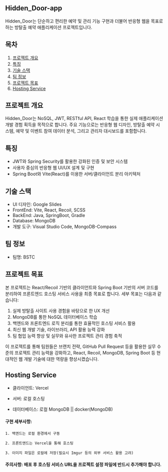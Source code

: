 ## Hidden_Door-app

Hidden_Door는 단순하고 편리한 예약 및 관리 기능 구현과 더불어 반응형 웹을 목표로 하는 방탈출 예약 애플리케이션 프로젝트입니다.

## 목차

1. [프로젝트 개요](#프로젝트-개요)
2. [특징](#특징)
3. [기술 스택](#기술-스택)
4. [팀 정보](#팀-정보)
5. [프로젝트 목표](#프로젝트-목표)
6. [Hosting Service](#Hosting-Service)

## 프로젝트 개요

Hidden_Door는 NoSQL, JWT, RESTful API, React 학습을 통한 실제 애플리케이션 개발 경험 획득을 목적으로 합니다. 주요 기능으로는 반응형 웹 디자인, 방탈출 예약 시스템, 예약 및 이벤트 참여 데이터 분석, 그리고 관리자 대시보드를 포함합니다.

## 특징

- JWT와 Spring Security를 활용한 강화된 인증 및 보안 시스템
- 사용자 중심의 반응형 웹 UI/UX 설계 및 구현
- Spring Boot와 Vite(React)를 이용한 서버/클라이언트 분리 아키텍처

## 기술 스택

- UI 디자인: Google Slides
- FrontEnd: Vite, React, Recoil, SCSS
- BackEnd: Java, SpringBoot, Gradle
- Database: MongoDB
- 개발 도구: Visual Studio Code, MongoDB-Compass

## 팀 정보

- 팀명: BSTC

## 프로젝트 목표

본 프로젝트는 React/Recoil 기반의 클라이언트와 Spring Boot 기반의 서버 코드를 분리하여 프론트엔드 호스팅 서비스 사용을 최종 목표로 합니다. 세부 목표는 다음과 같습니다:

1. 실제 방탈출 사이트 사용 경험을 바탕으로 한 UX 개선
2. MongoDB를 통한 NoSQL 데이터베이스 학습
3. 백엔드와 프론트엔드 로직 분리를 통한 효율적인 호스팅 서비스 활용
4. 최신 웹 개발 기술, 라이브러리, API 활용 능력 강화
5. 팀 협업 능력 향상 및 실무와 유사한 프로젝트 관리 경험 축적

이 프로젝트를 통해 팀원들은 브랜치 전략, GitHub Pull Request 등을 활용한 실무 수준의 프로젝트 관리 능력을 강화하고, React, Recoil, MongoDB, Spring Boot 등 현대적인 웹 개발 기술에 대한 역량을 향상시켰습니다.

## Hosting Service

- 클라이언트: Vercel

- 서버: 로컬 호스팅

- 데이터베이스: 로컬 MongoDB || docker(MongoDB)

#### 구현 세부사항:

```
1. 백엔드는 로컬 환경에서 구동

2. 프론트엔드는 Vercel을 통해 호스팅

3. 이미지 파일은 로컬에 저장(필요시 Imgur 등의 외부 서비스 활용 고려)
```

#### 주의사항: 배포 후 호스팅 서비스 URL을 프로젝트 설정 파일에 반드시 추가해야 합니다.
